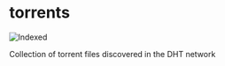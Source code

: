 torrents 
========
![Indexed](https://img.shields.io/badge/indexed-100655-blue)

Collection of torrent files discovered in the DHT network
